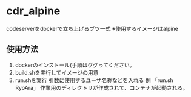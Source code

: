# cdr_alpine
codeserverをdockerで立ち上げるブツ一式
※使用するイメージはalpine

##  使用方法
1. dockerのインストール(手順はググってください。
2. build.shを実行してイメージの用意
3. run.shを実行 引数に使用するユーザ名称などを入れる
  例 「run.sh RyoAra」
 作業用のディレクトリが作成されて、コンテナが起動される。
